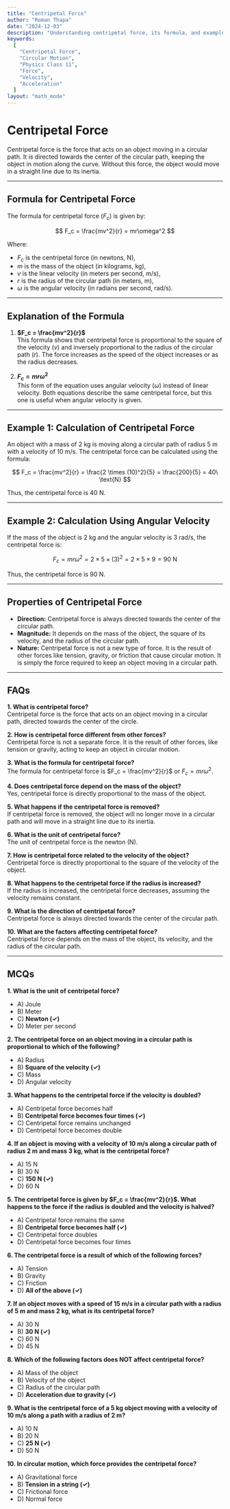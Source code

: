 ```yaml
---
title: "Centripetal Force"
author: "Roman Thapa"
date: "2024-12-03"
description: "Understanding centripetal force, its formula, and examples in circular motion."
keywords:
  [
    "Centripetal Force",
    "Circular Motion",
    "Physics Class 11",
    "Force",
    "Velocity",
    "Acceleration"
  ]
layout: "math_mode"
---
```


# Centripetal Force

Centripetal force is the force that acts on an object moving in a circular path. It is directed towards the center of the circular path, keeping the object in motion along the curve. Without this force, the object would move in a straight line due to its inertia.

---

## Formula for Centripetal Force

The formula for centripetal force ($F_c$) is given by:

$$
F_c = \frac{mv^2}{r} = mr\omega^2
$$

Where:
- $F_c$ is the centripetal force (in newtons, N),
- $m$ is the mass of the object (in kilograms, kg),
- $v$ is the linear velocity (in meters per second, m/s),
- $r$ is the radius of the circular path (in meters, m),
- $\omega$ is the angular velocity (in radians per second, rad/s).

---

## Explanation of the Formula

1. **$F_c = \frac{mv^2}{r}$**  
   This formula shows that centripetal force is proportional to the square of the velocity ($v$) and inversely proportional to the radius of the circular path ($r$). The force increases as the speed of the object increases or as the radius decreases.

2. **$F_c = mr\omega^2$**  
   This form of the equation uses angular velocity ($\omega$) instead of linear velocity. Both equations describe the same centripetal force, but this one is useful when angular velocity is given.

---

## Example 1: Calculation of Centripetal Force

An object with a mass of $2\ \text{kg}$ is moving along a circular path of radius $5\ \text{m}$ with a velocity of $10\ \text{m/s}$. The centripetal force can be calculated using the formula:

$$
F_c = \frac{mv^2}{r} = \frac{2 \times (10)^2}{5} = \frac{200}{5} = 40\ \text{N}
$$

Thus, the centripetal force is $40\ \text{N}$.

---

## Example 2: Calculation Using Angular Velocity

If the mass of the object is $2\ \text{kg}$ and the angular velocity is $3\ \text{rad/s}$, the centripetal force is:

$$
F_c = mr\omega^2 = 2 \times 5 \times (3)^2 = 2 \times 5 \times 9 = 90\ \text{N}
$$

Thus, the centripetal force is $90\ \text{N}$.

---

## Properties of Centripetal Force

- **Direction:** Centripetal force is always directed towards the center of the circular path.
- **Magnitude:** It depends on the mass of the object, the square of its velocity, and the radius of the circular path.
- **Nature:** Centripetal force is not a new type of force. It is the result of other forces like tension, gravity, or friction that cause circular motion. It is simply the force required to keep an object moving in a circular path.

---

## FAQs

**1. What is centripetal force?**  
Centripetal force is the force that acts on an object moving in a circular path, directed towards the center of the circle.

**2. How is centripetal force different from other forces?**  
Centripetal force is not a separate force. It is the result of other forces, like tension or gravity, acting to keep an object in circular motion.

**3. What is the formula for centripetal force?**  
The formula for centripetal force is $F_c = \frac{mv^2}{r}$ or $F_c = mr\omega^2$.

**4. Does centripetal force depend on the mass of the object?**  
Yes, centripetal force is directly proportional to the mass of the object.

**5. What happens if the centripetal force is removed?**  
If centripetal force is removed, the object will no longer move in a circular path and will move in a straight line due to its inertia.

**6. What is the unit of centripetal force?**  
The unit of centripetal force is the newton (N).

**7. How is centripetal force related to the velocity of the object?**  
Centripetal force is directly proportional to the square of the velocity of the object.

**8. What happens to the centripetal force if the radius is increased?**  
If the radius is increased, the centripetal force decreases, assuming the velocity remains constant.

**9. What is the direction of centripetal force?**  
Centripetal force is always directed towards the center of the circular path.

**10. What are the factors affecting centripetal force?**  
Centripetal force depends on the mass of the object, its velocity, and the radius of the circular path.

---

## MCQs

**1. What is the unit of centripetal force?**  
- A) Joule  
- B) Meter  
- C) **Newton (✓)**  
- D) Meter per second  

**2. The centripetal force on an object moving in a circular path is proportional to which of the following?**  
- A) Radius  
- B) **Square of the velocity (✓)**  
- C) Mass  
- D) Angular velocity  

**3. What happens to the centripetal force if the velocity is doubled?**  
- A) Centripetal force becomes half  
- B) **Centripetal force becomes four times (✓)**  
- C) Centripetal force remains unchanged  
- D) Centripetal force becomes double  

**4. If an object is moving with a velocity of $10\ \text{m/s}$ along a circular path of radius $2\ \text{m}$ and mass $3\ \text{kg}$, what is the centripetal force?**  
- A) 15 N  
- B) 30 N  
- C) **150 N (✓)**  
- D) 60 N  

**5. The centripetal force is given by $F_c = \frac{mv^2}{r}$. What happens to the force if the radius is doubled and the velocity is halved?**  
- A) Centripetal force remains the same  
- B) **Centripetal force becomes half (✓)**  
- C) Centripetal force doubles  
- D) Centripetal force becomes four times  

**6. The centripetal force is a result of which of the following forces?**  
- A) Tension  
- B) Gravity  
- C) Friction  
- D) **All of the above (✓)**  

**7. If an object moves with a speed of $15\ \text{m/s}$ in a circular path with a radius of $5\ \text{m}$ and mass $2\ \text{kg}$, what is its centripetal force?**  
- A) 30 N  
- B) **30 N (✓)**  
- C) 60 N  
- D) 45 N  

**8. Which of the following factors does NOT affect centripetal force?**  
- A) Mass of the object  
- B) Velocity of the object  
- C) Radius of the circular path  
- D) **Acceleration due to gravity (✓)**  

**9. What is the centripetal force of a $5\ \text{kg}$ object moving with a velocity of $10\ \text{m/s}$ along a path with a radius of $2\ \text{m}$?**  
- A) 10 N  
- B) 20 N  
- C) **25 N (✓)**  
- D) 50 N  

**10. In circular motion, which force provides the centripetal force?**  
- A) Gravitational force  
- B) **Tension in a string (✓)**  
- C) Frictional force  
- D) Normal force  
